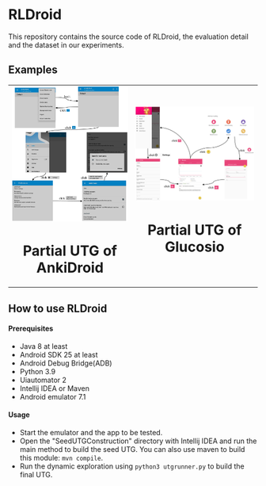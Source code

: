 # RLDroid
This repository contains the source code of RLDroid, the evaluation detail and the dataset in our experiments.

## Examples
<table><tr>
<td>
<div>
<img src="examples/AnkiDroid.png" border=0>
<h1 align="center">Partial UTG of AnkiDroid</h1>
</div>
</td>
<td>
<div>
<img src="examples/Glucosio.png" border=0>
<h1 align="center">Partial UTG of Glucosio</h1>
</div>
</td>
</tr></table>

## How to use RLDroid

#### Prerequisites
- Java 8 at least
- Android SDK 25 at least
- Android Debug Bridge(ADB)
- Python 3.9
- Uiautomator 2
- Intellij IDEA or Maven
- Android emulator 7.1

#### Usage
- Start the emulator and the app to be tested.
- Open the "SeedUTGConstruction" directory with Intellij IDEA and run the main method to build the seed UTG. You can also use maven to build this module: `mvn compile`.
- Run the dynamic exploration using `python3 utgrunner.py` to build the final UTG.